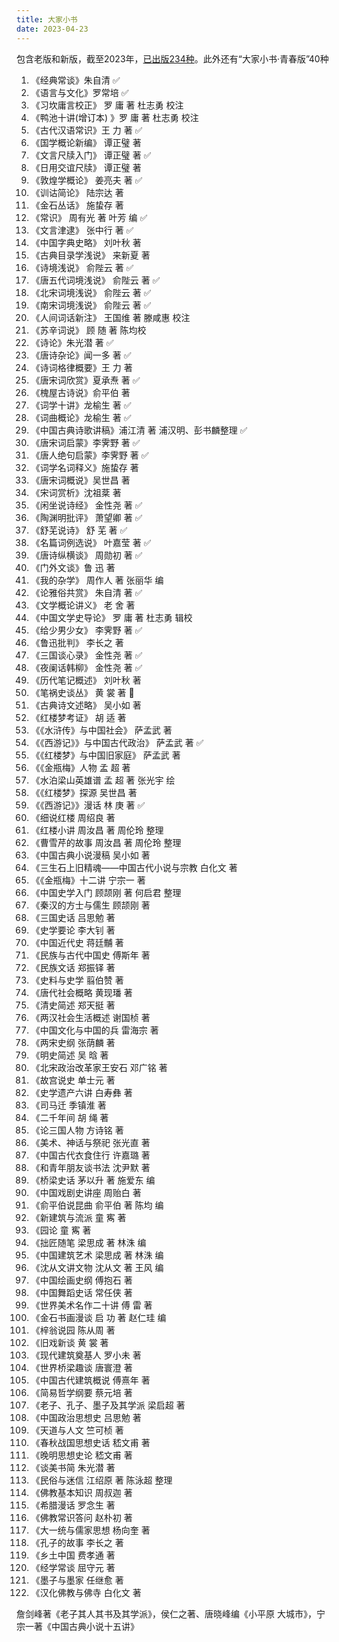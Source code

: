 ```yaml
---
title: 大家小书
date: 2023-04-23
---
```


包含老版和新版，截至2023年，[已出版234种](https://www.visitbeijing.com.cn/article/4C2nuNbCTHw)。此外还有“大家小书·青春版”40种

1. 《经典常谈》朱自清 ✅️
2. 《语言与文化》罗常培 ✅️
3. 《习坎庸言校正》 罗 庸 著 杜志勇 校注
4. 《鸭池十讲(增订本) 》罗 庸 著 杜志勇 校注
5. 《古代汉语常识》王 力 著 ✅️
6. 《国学概论新编》 谭正璧 著
7. 《文言尺牍入门》 谭正璧 著 ✅️
8. 《日用交谊尺牍》 谭正璧 著
9. 《敦煌学概论》 姜亮夫 著 ✅️
10. 《训诂简论》 陆宗达 著
11. 《金石丛话》 施蛰存 著
12. 《常识》 周有光 著 叶芳 编 ✅️
13. 《文言津逮》 张中行 著 ✅️
14. 《中国字典史略》 刘叶秋 著
15. 《古典目录学浅说》 来新夏 著
16. 《诗境浅说》 俞陛云 著 ✅️
17. 《唐五代词境浅说》 俞陛云 著 ✅️
18. 《北宋词境浅说》 俞陛云 著 ✅️
19. 《南宋词境浅说》 俞陛云 著 ✅️
20. 《人间词话新注》 王国维 著 滕咸惠 校注
21. 《苏辛词说》 顾 随 著 陈均校
22. 《诗论》朱光潜 著 ✅️
23. 《唐诗杂论》闻一多 著 ✅️
24. 《诗词格律概要》王 力 著
25. 《唐宋词欣赏》夏承焘 著 ✅️
26. 《槐屋古诗说》俞平伯 著
27. 《词学十讲》龙榆生 著 ✅️
28. 《词曲概论》龙榆生 著 ✅️
29. 《中国古典诗歌讲稿》浦江清 著 浦汉明、彭书麟整理 ✅️
30. 《唐宋词启蒙》李霁野 著 ✅️
31. 《唐人绝句启蒙》李霁野 著 ✅️
32. 《词学名词释义》施蛰存 著
33. 《唐宋词概说》吴世昌 著
34. 《宋词赏析》沈祖棻 著
35. 《闲坐说诗经》 金性尧 著 ✅️
36. 《陶渊明批评》 萧望卿 著 ✅️
37. 《舒芜说诗》 舒 芜 著 ✅️
38. 《名篇词例选说》 叶嘉莹 著 ✅️
39. 《唐诗纵横谈》 周勋初 著 ✅️
40. 《门外文谈》鲁 迅 著
41. 《我的杂学》 周作人 著 张丽华 编
42. 《论雅俗共赏》 朱自清 著 ✅️
43. 《文学概论讲义》 老 舍 著 
44. 《中国文学史导论》 罗 庸 著 杜志勇 辑校
45. 《给少男少女》 李霁野 著 ✅️
46. 《鲁迅批判》 李长之 著
47. 《三国谈心录》 金性尧 著 ✅️
48. 《夜阑话韩柳》 金性尧 著 ✅️
49. 《历代笔记概述》 刘叶秋 著
50. 《笔祸史谈丛》 黄 裳 著 📃
51. 《古典诗文述略》 吴小如 著
52. 《红楼梦考证》 胡 适 著
53. 《《水浒传》与中国社会》 萨孟武 著
54. 《《西游记》》与中国古代政治》 萨孟武 著 ✅️
55. 《《红楼梦》与中国旧家庭》 萨孟武 著
56. 《《金瓶梅》人物 孟 超 著
57. 《水泊梁山英雄谱 孟 超 著 张光宇 绘
58. 《《红楼梦》探源 吴世昌 著
59. 《《西游记》》漫话 林 庚 著 ✅️
60. 《细说红楼 周绍良 著
61. 《红楼小讲 周汝昌 著 周伦玲 整理
62. 《曹雪芹的故事 周汝昌 著 周伦玲 整理
63. 《中国古典小说漫稿 吴小如 著
64. 《三生石上旧精魂——中国古代小说与宗教 白化文 著
65. 《《金瓶梅》十二讲 宁宗一 著
66. 《中国史学入门 顾颉刚 著 何启君 整理
67. 《秦汉的方士与儒生 顾颉刚 著
68. 《三国史话 吕思勉 著
69. 《史学要论 李大钊 著
70. 《中国近代史 蒋廷黼 著
71. 《民族与古代中国史 傅斯年 著
72. 《民族文话 郑振铎 著
73. 《史料与史学 翦伯赞 著
74. 《唐代社会概略 黄现璠 著
75. 《清史简述 郑天挺 著
76. 《两汉社会生活概述 谢国桢 著
77. 《中国文化与中国的兵 雷海宗 著
78. 《两宋史纲 张荫麟 著
79. 《明史简述 吴 晗 著
80. 《北宋政治改革家王安石 邓广铭 著
81. 《故宫说史 单士元 著
82. 《史学遗产六讲 白寿彝 著
83. 《司马迁 季镇淮 著
84. 《二千年间 胡 绳 著
85. 《论三国人物 方诗铭 著
86. 《美术、神话与祭祀 张光直 著
87. 《中国古代衣食住行 许嘉璐 著
88. 《和青年朋友谈书法 沈尹默 著
89. 《桥梁史话 茅以升 著 施爱东 编
90. 《中国戏剧史讲座 周贻白 著
91. 《俞平伯说昆曲 俞平伯 著 陈均 编
92. 《新建筑与流派 童 寯 著
93. 《园论 童 寯 著
94. 《拙匠随笔 梁思成 著 林洙 编
95. 《中国建筑艺术 梁思成 著 林洙 编
96. 《沈从文讲文物 沈从文 著 王风 编
97. 《中国绘画史纲 傅抱石 著
98. 《中国舞蹈史话 常任侠 著
99. 《世界美术名作二十讲 傅 雷 著
100. 《金石书画漫谈 启 功 著 赵仁珪 编
101. 《梓翁说园 陈从周 著
102. 《旧戏新谈 黄 裳 著
103. 《现代建筑奠基人 罗小未 著
104. 《世界桥梁趣谈 唐寰澄 著
105. 《中国古代建筑概说 傅熹年 著
106. 《简易哲学纲要 蔡元培 著
107. 《老子、孔子、墨子及其学派 梁启超 著
108. 《中国政治思想史 吕思勉 著
109. 《天道与人文 竺可桢 著
110. 《春秋战国思想史话 嵇文甫 著
111. 《晚明思想史论 嵇文甫 著
112. 《谈美书简 朱光潜 著
113. 《民俗与迷信 江绍原 著 陈泳超 整理
114. 《佛教基本知识 周叔迦 著
115. 《希腊漫话 罗念生 著
116. 《佛教常识答问 赵朴初 著
117. 《大一统与儒家思想 杨向奎 著
118. 《孔子的故事 李长之 著
119. 《乡土中国 费孝通 著
120. 《经学常谈 屈守元 著
121. 《墨子与墨家 任继愈 著
122. 《汉化佛教与佛寺 白化文 著

詹剑峰著《老子其人其书及其学派》，侯仁之著、唐晓峰编《小平原 大城市》，宁宗一著《中国古典小说十五讲》


